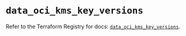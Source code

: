 # `data_oci_kms_key_versions`

Refer to the Terraform Registry for docs: [`data_oci_kms_key_versions`](https://registry.terraform.io/providers/oracle/oci/7.19.0/docs/data-sources/kms_key_versions).
